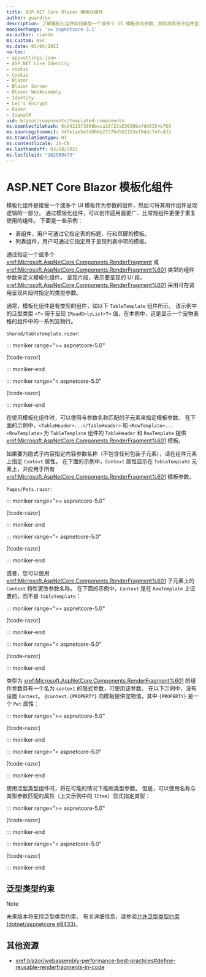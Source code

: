 ```yaml
---
title: ASP.NET Core Blazor 模板化组件
author: guardrex
description: 了解模板化组件如何接受一个或多个 UI 模板作为参数，然后将其用作组件呈现逻辑的一部分。
monikerRange: '>= aspnetcore-3.1'
ms.author: riande
ms.custom: mvc
ms.date: 03/04/2021
no-loc:
- appsettings.json
- ASP.NET Core Identity
- cookie
- Cookie
- Blazor
- Blazor Server
- Blazor WebAssembly
- Identity
- Let's Encrypt
- Razor
- SignalR
uid: blazor/components/templated-components
ms.openlocfilehash: 6c94218f3808baca18f23a53688bafdd6354e760
ms.sourcegitcommit: 54fe1ae5e7d068e27376d562183ef9ddc7afc432
ms.translationtype: HT
ms.contentlocale: zh-CN
ms.lasthandoff: 03/10/2021
ms.locfileid: "102589473"
---
```

# <a name="aspnet-core-blazor-templated-components"></a>ASP.NET Core Blazor 模板化组件

模板化组件是接受一个或多个 UI 模板作为参数的组件，然后可将其用作组件呈现逻辑的一部分。 通过模板化组件，可以创作适用面更广、比常规组件更便于重复使用的组件。 下面是一些示例：

* 表组件，用户可通过它指定表的标题、行和页脚的模板。
* 列表组件，用户可通过它指定用于呈现列表中项的模板。

通过指定一个或多个 <xref:Microsoft.AspNetCore.Components.RenderFragment> 或 <xref:Microsoft.AspNetCore.Components.RenderFragment%601> 类型的组件参数来定义模板化组件。 呈现片段，表示要呈现的 UI 段。 <xref:Microsoft.AspNetCore.Components.RenderFragment%601> 采用可在调用呈现片段时指定的类型参数。

通常，模板化组件是有类型的组件，如以下 `TableTemplate` 组件所示。 该示例中的泛型类型 `<T>` 用于呈现 `IReadOnlyList<T>` 值，在本例中，这是显示一个宠物表格的组件中的一系列宠物行。

`Shared/TableTemplate.razor`:

::: moniker range=">= aspnetcore-5.0"

[!code-razor[](~/blazor/common/samples/5.x/BlazorSample_WebAssembly/Shared/templated-components/TableTemplate.razor)]

::: moniker-end

::: moniker range="< aspnetcore-5.0"

[!code-razor[](~/blazor/common/samples/3.x/BlazorSample_WebAssembly/Shared/templated-components/TableTemplate.razor)]

::: moniker-end

在使用模板化组件时，可以使用与参数名称匹配的子元素来指定模板参数。 在下面的示例中，`<TableHeader>...</TableHeader>` 和 `<RowTemplate>...<RowTemplate>` 为 `TableTemplate` 组件的 `TableHeader` 和 `RowTemplate` 提供 <xref:Microsoft.AspNetCore.Components.RenderFragment%601> 模板。

如果要为隐式子内容指定内容参数名称（不包含任何包装子元素），请在组件元素上指定 `Context` 属性。 在下面的示例中，`Context` 属性显示在 `TableTemplate` 元素上，并应用于所有 <xref:Microsoft.AspNetCore.Components.RenderFragment%601> 模板参数。

`Pages/Pets.razor`:

::: moniker range=">= aspnetcore-5.0"

[!code-razor[](~/blazor/common/samples/5.x/BlazorSample_WebAssembly/Pages/templated-components/Pets1.razor)]

::: moniker-end

::: moniker range="< aspnetcore-5.0"

[!code-razor[](~/blazor/common/samples/5.x/BlazorSample_WebAssembly/Pages/templated-components/Pets1.razor)]

::: moniker-end

或者，您可以使用 <xref:Microsoft.AspNetCore.Components.RenderFragment%601> 子元素上的 `Context` 特性更改参数名称。 在下面的示例中，`Context` 是在 `RowTemplate` 上设置的，而不是 `TableTemplate`：

::: moniker range=">= aspnetcore-5.0"

[!code-razor[](~/blazor/common/samples/5.x/BlazorSample_WebAssembly/Pages/templated-components/Pets2.razor?name=snippet&highlight=6)]

::: moniker-end

::: moniker range="< aspnetcore-5.0"

[!code-razor[](~/blazor/common/samples/5.x/BlazorSample_WebAssembly/Pages/templated-components/Pets2.razor?name=snippet&highlight=6)]

::: moniker-end

类型为 <xref:Microsoft.AspNetCore.Components.RenderFragment%601> 的组件参数具有一个名为 `context` 的隐式参数，可使用该参数。 在以下示例中，没有设置 `Context`。 `@context.{PROPERTY}` 向模板提供宠物值，其中 `{PROPERTY}` 是一个 `Pet` 属性：

::: moniker range=">= aspnetcore-5.0"

[!code-razor[](~/blazor/common/samples/5.x/BlazorSample_WebAssembly/Pages/templated-components/Pets3.razor?name=snippet&highlight=7-8)]

::: moniker-end

::: moniker range="< aspnetcore-5.0"

[!code-razor[](~/blazor/common/samples/5.x/BlazorSample_WebAssembly/Pages/templated-components/Pets3.razor?name=snippet&highlight=7-8)]

::: moniker-end

使用泛型类型组件时，将在可能的情况下推断类型参数。 但是，可以使用名称与类型参数匹配的属性（上文示例中的 `TItem`）显式指定类型：

::: moniker range=">= aspnetcore-5.0"

[!code-razor[](~/blazor/common/samples/5.x/BlazorSample_WebAssembly/Pages/templated-components/Pets4.razor?name=snippet&highlight=1)]

::: moniker-end

::: moniker range="< aspnetcore-5.0"

[!code-razor[](~/blazor/common/samples/5.x/BlazorSample_WebAssembly/Pages/templated-components/Pets4.razor?name=snippet&highlight=1)]

::: moniker-end

## <a name="generic-type-constraints"></a>泛型类型约束

> [!NOTE]
> 未来版本将支持泛型类型约束。 有关详细信息，请参阅[允许泛型类型约束 (dotnet/aspnetcore #8433)](https://github.com/dotnet/aspnetcore/issues/8433)。

## <a name="additional-resources"></a>其他资源

* <xref:blazor/webassembly-performance-best-practices#define-reusable-renderfragments-in-code>
